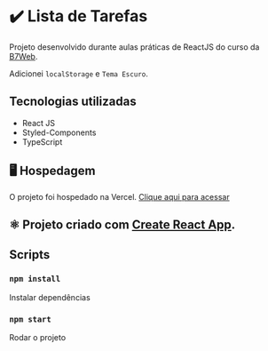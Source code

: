# :heavy_check_mark: Lista de Tarefas
Projeto desenvolvido durante aulas práticas de ReactJS do curso da [B7Web](https://b7web.com.br/fullstack/?ref=I24108426I&gclid=Cj0KCQiAveebBhD_ARIsAFaAvrF6-0Pw1qPxDOdtvTaBsTQJG_93ZtMC1SlajUx3ySXg3McgRB3l2R4aAhEVEALw_wcB).

Adicionei `localStorage` e `Tema Escuro`.

## Tecnologias utilizadas
* React JS
* Styled-Components
* TypeScript

## :desktop_computer: Hospedagem

O projeto foi hospedado na Vercel. [Clique aqui para acessar](https://reactjs-to-do.vercel.app) 

## :atom_symbol: Projeto criado com [Create React App](https://github.com/facebook/create-react-app).

## Scripts

### `npm install`

Instalar dependências

### `npm start`

Rodar o projeto